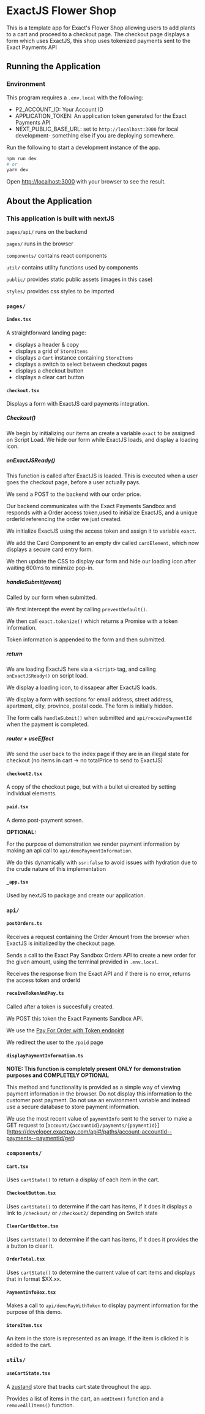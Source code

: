 # ExactJS Flower Shop
This is a template app for Exact's Flower Shop allowing users to add plants to a cart and proceed to a checkout page. 
The checkout page displays a form which uses ExactJS, this shop uses tokenized payments sent to the Exact Payments API


## Running the Application
### Environment
This program requires a `.env.local` with the following: 
- P2_ACCOUNT_ID: Your Account ID
- APPLICATION_TOKEN: An application token generated for the Exact Payments API
- NEXT_PUBLIC_BASE_URL: set to `http://localhost:3000` for local development- something else if you are deploying somewhere.

Run the following to start a development instance of the app.
```bash
npm run dev
# or
yarn dev
```

Open [http://localhost:3000](http://localhost:3000) with your browser to see the result.

## About the Application
### This application is built with nextJS 

`pages/api/` runs on the backend

`pages/` runs in the browser

`components/` contains react components

`util/` contains utility functions used by components

`public/` provides static public assets (images in this case)

`styles/` provides css styles to be imported


### `pages/`
#### `index.tsx`
A straightforward landing page:

- displays a header & copy
- displays a grid of `StoreItems`
- displays a `Cart` instance containing `StoreItems`
- displays a switch to select between checkout pages
- displays a checkout button
- displays a clear cart button

#### `checkout.tsx`
Displays a form with ExactJS card payments integration.

##### Checkout()
We begin by initializing our items an create a variable `exact` to be assigned on Script Load. We hide our form while ExactJS loads, and display a loading icon.

##### onExactJSReady()
This function is called after ExactJS is loaded. This is executed when a user goes the checkout page, before a user actually pays.

We send a POST to the backend with our order price.

Our backend communicates with the Exact Payments Sandbox and responds with a Order access token,used to initialize ExactJS, and a unique orderId referencing the order we just created.

We initialize ExactJS using the access token and assign it to variable `exact`.

We add the Card Component to an empty div called `cardElement`, which now displays a secure card entry form.

We then update the CSS to display our form and hide our loading icon after waiting 600ms to minimize pop-in.

##### handleSubmit(event)
Called by our form when submitted.

We first intercept the event by calling `preventDefault()`.

We then call `exact.tokenize()` which returns a Promise with a token information.

Token information is appended to the form and then submitted.

##### return
We are loading ExactJS here via a `<Script>` tag, and calling `onExactJSReady()` on script load.

We display a loading icon, to dissapear after ExactJS loads.

We display a form with sections for email address, street address, apartment, city, province, postal code. The form is initially hidden.

The form calls `handleSubmit()` when submitted and `api/receivePaymentId` when the payment is completed.

##### router + useEffect
We send the user back to the index page if they are in an illegal state for checkout (no items in cart -> no totalPrice to send to ExactJS)

#### `checkout2.tsx`
A copy of the checkout page, but with a bullet ui created by setting individual elements.

#### `paid.tsx`
A demo post-payment screen.

**OPTIONAL:**

For the purpose of demonstration we render payment information by making an api call to `api/demoPaymentInformation`.

We do this dynamically with `ssr:false` to avoid issues with hydration due to the crude nature of this implementation

#### `_app.tsx`
Used by nextJS to package and create our application.

### `api/`
#### `postOrders.ts`
Receives a request containing the Order Amount from the browser when ExactJS is initialized by the checkout page. 

Sends a call to the Exact Pay Sandbox Orders API to create a new order for the given amount, using the terminal provided in `.env.local`.

Receives the response from the Exact API and if there is no error, returns the access token and orderId

#### `receiveTokenAndPay.ts`
Called after a token is succesfully created.

We POST this token the Exact Payments Sandbox API.

We use the [Pay For Order with Token endpoint](https://developer.exactpay.com/api/#/operations/post-account-accountId-orders-orderId-pay)


We redirect the user to the `/paid` page

#### `displayPaymentInformation.ts`
**NOTE: This function is completely present ONLY for demonstration purposes and COMPLETELY OPTIONAL**

This method and functionality is provided as a simple way of viewing payment information in the browser.
Do not display this information to the customer post payment.
Do not use an environment variable and instead use a secure database to store payment information.

We use the most recent value of `paymentInfo` sent to the server to make a GET request to [`account/{accountId}/payments/{paymentId}`] (https://developer.exactpay.com/api#/paths/account-accountId--payments--paymentId/get)

### `components/`
#### `Cart.tsx`
Uses `cartState()` to return a display of each item in the cart.

#### `CheckoutButton.tsx`
Uses `cartState()` to determine if the cart has items, if it does it displays a link to `/checkout/` or `/checkout2/` depending on Switch state

#### `ClearCartButton.tsx`
Uses `cartState()` to determine if the cart has items, if it does it provides the a button to clear it.

#### `OrderTotal.tsx`
Uses `cartState()` to determine the current value of cart items and displays that in format $XX.xx.

#### `PaymentInfoBox.tsx`
Makes a call to `api/demoPayWithToken` to display payment information for the purpose of this demo.

#### `StoreItem.tsx`
An item in the store is represented as an image. If the item is clicked it is added to the cart.
### `utils/`
#### `useCartState.tsx`
A [zustand](https://www.npmjs.com/package/zustand) store that tracks cart state throughout the app.

Provides a list of items in the cart, an `addItem()` function and a `removeAllItems()` function.